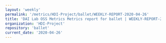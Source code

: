 ```yaml
---
layout: 'weekly'
permalink: '/metrics/HDI-Project/ballet/WEEKLY-REPORT-2020-04-26'
title: 'DAI Lab OSS Metrics Metrics report for ballet | WEEKLY-REPORT-2020-04-26'
organization: 'HDI-Project'
repository: 'ballet'
current_date: '2020-04-26'
---
```

